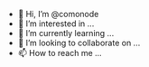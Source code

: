 - 👋 Hi, I’m @comonode
- 👀 I’m interested in ...
- 🌱 I’m currently learning ...
- 💞️ I’m looking to collaborate on ...
- 📫 How to reach me ...

<!---
comonode/comonode is a ✨ special ✨ repository because its `README.md` (this file) appears on your GitHub profile.
You can click the Preview link to take a look at your changes.
--->

